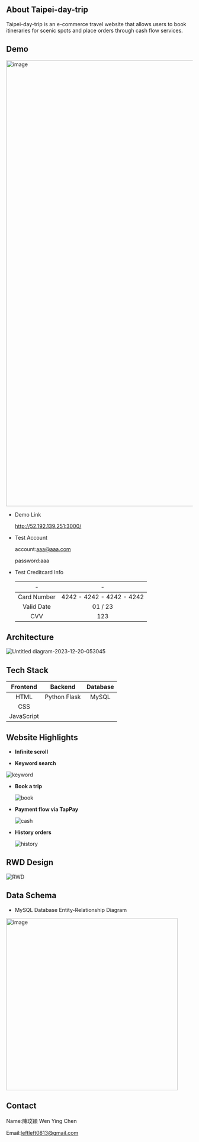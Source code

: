 ## About Taipei-day-trip
Taipei-day-trip is an e-commerce travel website that allows users to book itineraries for scenic spots and place orders through cash flow services.

## Demo


<img width="1200" alt="image" src="https://github.com/ismeleft/taipei-day-trip/assets/76611330/0c6d3c6f-dc56-4903-a2c7-3c4d6656f9e9">

- Demo Link
  
    http://52.192.139.251:3000/

- Test Account
  
    account:aaa@aaa.com
    
    password:aaa

- Test Creditcard Info
    
    |- | -| 
    | :----:|:----: |
    | Card Number | 4242 - 4242 - 4242 - 4242 |
    | Valid Date |01 / 23  |
    | CVV|123 | 
    

## Architecture

![Untitled diagram-2023-12-20-053045](https://github.com/ismeleft/taipei-day-trip/assets/76611330/71bfdc41-e6f7-4c25-9147-88e2eb175daa)



## Tech Stack

| Frontend | Backend | Database |
| :----:|:----: | :----: |
| HTML | Python Flask | MySQL |
| CSS |  |  |
| JavaScript| | |  


## Website Highlights
- **Infinite scroll**
  



- **Keyword search**
  
![keyword](https://github.com/ismeleft/taipei-day-trip/assets/76611330/3c40228f-488b-4a6b-ba62-ae105a360267)  


- **Book a trip**
  
    ![book](https://github.com/ismeleft/taipei-day-trip/assets/76611330/81e53f3b-f5b2-42c0-a040-b94bbdea02ad)

- **Payment flow via TapPay**
  
    ![cash](https://github.com/ismeleft/taipei-day-trip/assets/76611330/0b4ce126-0ab0-49bb-a424-d82283060902)
  

- **History orders**
  
    ![history](https://github.com/ismeleft/taipei-day-trip/assets/76611330/aacd5e9b-844a-4ab3-80e1-b3a9b49426c8)
  

## RWD Design  
![RWD](https://github.com/ismeleft/taipei-day-trip/assets/76611330/165e5693-f930-4f80-8a35-1f6f04510e4d)





## Data Schema
- MySQL Database Entity-Relationship Diagram

<img width="463" alt="image" src="https://github.com/ismeleft/taipei-day-trip/assets/76611330/9f1f10b7-5dc0-49c7-bfdd-b70cd252a8a9">


## Contact
Name:陳玟穎 Wen Ying Chen  

Email:leftleft0813@gmail.com

